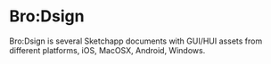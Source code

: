 # Bro:Dsign
Bro:Dsign is several Sketchapp documents with GUI/HUI assets from different platforms, iOS, MacOSX, Android, Windows.
